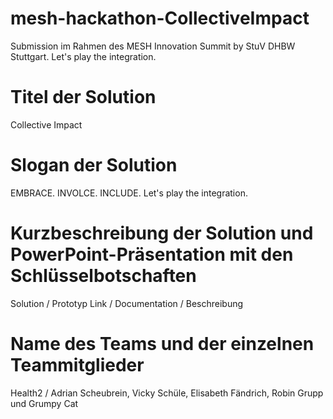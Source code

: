 # mesh-hackathon-CollectiveImpact
Submission im Rahmen des MESH Innovation Summit by StuV DHBW Stuttgart.
Let's play the integration.

# Titel der Solution
Collective Impact

# Slogan der Solution
EMBRACE. INVOLCE. INCLUDE.
Let's play the integration.

# Kurzbeschreibung der Solution und PowerPoint-Präsentation mit den Schlüsselbotschaften
Solution / Prototyp Link / Documentation / Beschreibung

# Name des Teams und der einzelnen Teammitglieder
Health2 / Adrian Scheubrein, Vicky Schüle, Elisabeth Fändrich, Robin Grupp und Grumpy Cat
